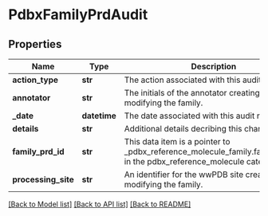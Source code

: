 # PdbxFamilyPrdAudit

## Properties
Name | Type | Description | Notes
------------ | ------------- | ------------- | -------------
**action_type** | **str** | The action associated with this audit record. | 
**annotator** | **str** | The initials of the annotator creating of modifying the family. | [optional] 
**_date** | **datetime** | The date associated with this audit record. | 
**details** | **str** | Additional details decribing this change. | [optional] 
**family_prd_id** | **str** | This data item is a pointer to _pdbx_reference_molecule_family.family_prd_id in the         pdbx_reference_molecule category. | 
**processing_site** | **str** | An identifier for the wwPDB site creating or modifying the family. | [optional] 

[[Back to Model list]](../README.md#documentation-for-models) [[Back to API list]](../README.md#documentation-for-api-endpoints) [[Back to README]](../README.md)

